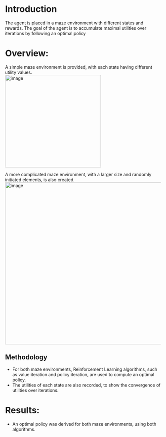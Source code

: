 # Introduction
The agent is placed in a maze environment with different states and rewards. The goal of the agent is to accumulate maximal utilities over iterations by following an optimal policy

# Overview:
A simple maze environment is provided, with each state having different utility values.
<br> <img width="310" height="299" alt="image" src="https://github.com/user-attachments/assets/507ae57d-7fb9-4fa6-a741-75eb479b0160" />

A more complicated maze environment, with a larger size and randomly initiated elements, is also created.
<br> <img width="525" height="524" alt="image" src="https://github.com/user-attachments/assets/8b29fd31-95ad-444a-b559-71de761a1db4" />

## Methodology
  - For both maze environments, Reinforcement Learning algorithms, such as value iteration and policy iteration, are used to compute an optimal policy.
  - The utilities of each state are also recorded, to show the convergence of utilities over iterations.

# Results:
- An optimal policy was derived for both maze environments, using both algorithms.
